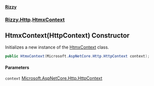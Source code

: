 #### [Rizzy](index 'index')
### [Rizzy.Http](Rizzy.Http 'Rizzy.Http').[HtmxContext](Rizzy.Http.HtmxContext 'Rizzy.Http.HtmxContext')

## HtmxContext(HttpContext) Constructor

Initializes a new instance of the [HtmxContext](Rizzy.Http.HtmxContext 'Rizzy.Http.HtmxContext') class.

```csharp
public HtmxContext(Microsoft.AspNetCore.Http.HttpContext context);
```
#### Parameters

<a name='Rizzy.Http.HtmxContext.HtmxContext(Microsoft.AspNetCore.Http.HttpContext).context'></a>

`context` [Microsoft.AspNetCore.Http.HttpContext](https://docs.microsoft.com/en-us/dotnet/api/Microsoft.AspNetCore.Http.HttpContext 'Microsoft.AspNetCore.Http.HttpContext')